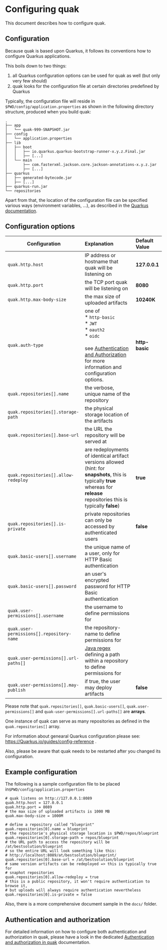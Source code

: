 # Configuring quak

This document describes how to configure quak.

## Configuration

Because quak is based upon Quarkus, it follows its conventions how to configure Quarkus applications.

This boils down to two things:

1. all Quarkus configuration options can be used for quak as well (but only very few should)
2. quak looks for the configuration file at certain directories predefined by Quarkus

Typically, the configuration file will reside in `$PWD/config/application.properties` as shown in the following  directory structure, produced when you build quak:

```.
.
├── app
│   └── quak-999-SNAPSHOT.jar
├── config
│   └── application.properties
├── lib
│   ├── boot
│   │   ├── io.quarkus.quarkus-bootstrap-runner-x.y.z.Final.jar
│   │   ├── [...]
│   └── main
│       ├── com.fasterxml.jackson.core.jackson-annotations-x.y.z.jar
│       ├── [...]
├── quarkus
│   ├── generated-bytecode.jar
│   ├── [...]
├── quarkus-run.jar
└── repositories
```

Apart from that, the location of the configuration file can be specified various ways (environment variables, ...), as described in the [Quarkus documentation](https://Quarkus.io/guides/config-reference).

## Configuration options

| Configuration                             | Explanation                                                  | Default Value  |
| ----------------------------------------- | :----------------------------------------------------------- | :------------- |
| `quak.http.host`                          | IP address or hostname that quak will be listening on        | **127.0.0.1**  |
| `quak.http.port`                          | the TCP port quak will be listening on                       | **8080**       |
| `quak.http.max-body-size`                 | the max size of uploaded artifacts                           | **10240K**     |
| `quak.auth-type`                          | one of<br />* `http-basic`<br />* `JWT`<br />* `oauth2`<br />* `oidc`<br /><br />see [Authentication and Authorization](docs/AUTH.md) for more information and configuration options. | **http-basic** |
| `quak.repositories[].name`                | the verbose, unique name of the repository                   |                |
| `quak.repositories[].storage-path`        | the physical storage location of the artifacts               |                |
| `quak.repositories[].base-url`            | the URL the repository will be served at                     |                |
| `quak.repositories[].allow-redeploy`      | are redeployments of identical artifact versions allowed (hint: for **snapshots**, this is typically **true** whereas for **release** repositories this is typically **false**) | **true**       |
| `quak.repositories[].is-private`          | private repositories can only be accessed by authenticated users | **false**      |
| `quak.basic-users[].username`             | the unique name of a user, only for HTTP Basic authentication |                |
| `quak.basic-users[].password`             | an user's encrypted password for HTTP Basic authentication   |                |
| `quak.user-permissions[].username`        | the username to define permissions for                       |                |
| `quak.user-permissions[].repository-name` | the repository-name to define permissions for                |                |
| `quak.user-permissions[].url-paths[]`     | [Java regex](https://docs.oracle.com/javase/7/docs/api/java/util/regex/Pattern.html) defining a path within a repository to define permissions for |                |
| `quak.user-permissions[].may-publish`     | if true, the user may deploy artifacts                       | **false**      |

Please note that `quak.repositories[]`, `quak.basic-users[]`, `quak.user-permissions[]` and `quak-user-permissions[].url-paths[]` are **arrays**.

One instance of quak can serve as many repositories as defined in the `quak.repositories[]` array.

For information about genearal Quarkus configuration please see: https://Quarkus.io/guides/config-reference .

Also, please be aware that quak needs to be restarted after you changed its configuration.

## Example configuration

The following is a sample configuration file to be placed in`$PWD/config/application.properties`

```
# quak listens on http://127.0.0.1:8089
quak.http.host = 127.0.0.1
quak.http.port = 8089
# the max size of uploaded artifacts is 1000 MB
quak.max-body-size = 1000M

# define a repository called "blueprint"
quak.repositories[0].name = blueprint
# the repositorie's physical storage location is $PWD/repos/blueprint
quak.repositories[0].storage-path = repos/blueprint
# the URL path to access the repository will be /at/bestsolution/blueprint
# so the entire URL will look something like this:
# http://localhost:8089/at/bestsolution/blueprint/
quak.repositories[0].base-url = /at/bestsolution/blueprint
# same version artifacts can be redeployed => this is typically true for
# snaphot repositories
quak.repositories[0].allow-redeploy = true
# this is a public repository, it won't require authentication to browse it,
# but uploads will always require authentication nevertheless
quak.repositories[0].is-private = false
```

Also, there is a more comprehensive document sample in the `docs/` folder.

## Authentication and authorization

For detailed information on how to configure both authentication and authorization in quak, please have a look in the dedicated [Authentication and authorization in quak](docs/AUTH.md) documentation.


